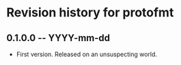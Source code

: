 # Revision history for protofmt

## 0.1.0.0 -- YYYY-mm-dd

* First version. Released on an unsuspecting world.
